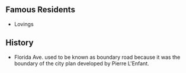 

## Famous Residents

* Lovings


## History 

* Florida Ave. used to be known as boundary road because it was the boundary of the city plan developed by Pierre L'Enfant.  
